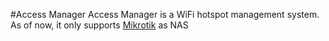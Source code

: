 #Access Manager
Access Manager is a WiFi hotspot management system. As of now, it only supports [Mikrotik](http://mikrotik.com) as NAS
